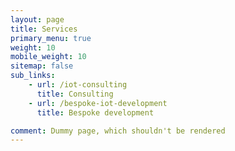 ```yaml
---
layout: page
title: Services
primary_menu: true
weight: 10
mobile_weight: 10
sitemap: false
sub_links:
    - url: /iot-consulting
      title: Consulting
    - url: /bespoke-iot-development
      title: Bespoke development

comment: Dummy page, which shouldn't be rendered
---
```

